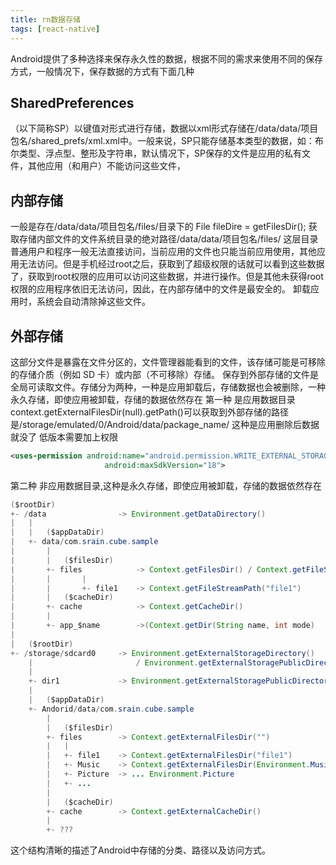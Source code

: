 ```yaml
---
title: rn数据存储
tags: [react-native]
---
```


Android提供了多种选择来保存永久性的数据，根据不同的需求来使用不同的保存方式，一般情况下，保存数据的方式有下面几种
## SharedPreferences
（以下简称SP）以键值对形式进行存储，数据以xml形式存储在/data/data/项目包名/shared_prefs/xml.xml中。一般来说，SP只能存储基本类型的数据，如：布尔类型、浮点型、整形及字符串，默认情况下，SP保存的文件是应用的私有文件，其他应用（和用户）不能访问这些文件，
## 内部存储
一般是存在/data/data/项目包名/files/目录下的
File fileDire = getFilesDir(); 获取存储内部文件的文件系统目录的绝对路径/data/data/项目包名/files/
这层目录普通用户和程序一般无法直接访问，当前应用的文件也只能当前应用使用，其他应用无法访问。但是手机经过root之后，获取到了超级权限的话就可以看到这些数据了，获取到root权限的应用可以访问这些数据，并进行操作。但是其他未获得root权限的应用程序依旧无法访问，因此，在内部存储中的文件是最安全的。
卸载应用时，系统会自动清除掉这些文件。
## 外部存储
这部分文件是暴露在文件分区的，文件管理器能看到的文件，该存储可能是可移除的存储介质（例如 SD 卡）或内部（不可移除）存储。 保存到外部存储的文件是全局可读取文件。存储分为两种，一种是应用卸载后，存储数据也会被删除，一种永久存储，即使应用被卸载，存储的数据依然存在
第一种 是应用数据目录
context.getExternalFilesDir(null).getPath()可以获取到外部存储的路径
是/storage/emulated/0/Android/data/package_name/  这种是应用删除后数据就没了
低版本需要加上权限
```xml
<uses-permission android:name="android.permission.WRITE_EXTERNAL_STORAGE"
                     android:maxSdkVersion="18">
```
第二种 非应用数据目录,这种是永久存储，即使应用被卸载，存储的数据依然存在
```java
($rootDir)
+- /data                -> Environment.getDataDirectory()
|   |
|   |   ($appDataDir)
|   +- data/com.srain.cube.sample
|       |
|       |   ($filesDir)
|       +- files            -> Context.getFilesDir() / Context.getFileStreamPath("")
|       |       |
|       |       +- file1    -> Context.getFileStreamPath("file1")
|       |   ($cacheDir)
|       +- cache            -> Context.getCacheDir()
|       |
|       +- app_$name        ->(Context.getDir(String name, int mode)
|
|   ($rootDir)
+- /storage/sdcard0     -> Environment.getExternalStorageDirectory()
    |                       / Environment.getExternalStoragePublicDirectory("")
    |
    +- dir1             -> Environment.getExternalStoragePublicDirectory("dir1")
    |
    |   ($appDataDir)
    +- Andorid/data/com.srain.cube.sample
        |
        |   ($filesDir)
        +- files        -> Context.getExternalFilesDir("")
        |   |
        |   +- file1    -> Context.getExternalFilesDir("file1")
        |   +- Music    -> Context.getExternalFilesDir(Environment.Music);
        |   +- Picture  -> ... Environment.Picture
        |   +- ...
        |
        |   ($cacheDir)
        +- cache        -> Context.getExternalCacheDir()
        |
        +- ???
```
这个结构清晰的描述了Android中存储的分类、路径以及访问方式。












